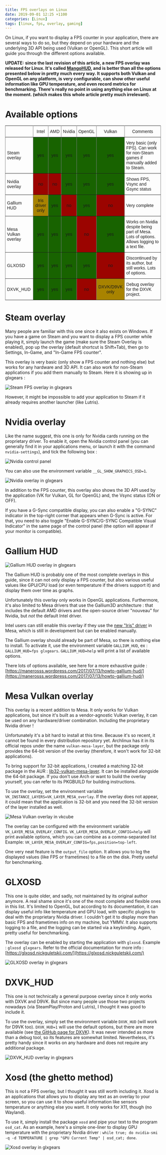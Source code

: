 ```yaml
---
title: FPS overlays on Linux
date: 2019-09-01 12:25 +1100
categories: [Linux]
tags: [linux, fps, overlay, gaming]
---
```


On Linux, if you want to display a FPS counter in your application, there are several ways to do so, but they depend on your hardware and the underlying 3D API being used (Vulkan or OpenGL). This short article will guide you through the different options available.

**UPDATE:** **since the last revision of this article, a new FPS overlay was released for Linux. It's called [MangoHUD](https://github.com/flightlessmango/MangoHud), and is better than all the options presented below in pretty much every way. It supports both Vulkan and OpenGL on any platform, is very configurable, can show other useful information like GPU temperature, and even record metrics for benchmarking. There's really no point in using anything else on Linux at the moment. (which makes this whole article pretty much irrelevant).**

# Available options

<style type="text/css">
.tg  {border-collapse:collapse;border-spacing:0;}
.tg td{font-family:Arial, sans-serif;font-size:14px;padding:10px 5px;border-style:solid;border-width:1px;overflow:hidden;word-break:normal;border-color:black;}
.tg th{font-family:Arial, sans-serif;font-size:14px;font-weight:normal;padding:10px 5px;border-style:solid;border-width:1px;overflow:hidden;word-break:normal;border-color:black;}
.tg .tg-lboi{border-color:inherit;text-align:left;vertical-align:middle}
.tg .tg-9wq8{border-color:inherit;text-align:center;vertical-align:middle}
.tg .tg-vndr{background-color:#186300;border-color:inherit;text-align:center;vertical-align:middle}
.tg .tg-97l3{background-color:#a88300;border-color:inherit;text-align:center;vertical-align:middle}
.tg .tg-bt41{background-color:#9b0400;border-color:inherit;text-align:center;vertical-align:middle}
</style>
<table class="tg">
  <tr>
    <th class="tg-lboi"></th>
    <th class="tg-9wq8">Intel</th>
    <th class="tg-9wq8">AMD</th>
    <th class="tg-9wq8">Nvidia</th>
    <th class="tg-9wq8">OpenGL</th>
    <th class="tg-9wq8">Vulkan</th>
    <th class="tg-9wq8">Comments</th>
  </tr>
  <tr>
    <td class="tg-lboi">Steam overlay</td>
    <td class="tg-vndr">yes</td>
    <td class="tg-vndr">yes</td>
    <td class="tg-vndr">yes</td>
    <td class="tg-vndr">yes</td>
    <td class="tg-vndr">yes</td>
    <td class="tg-lboi">Very basic (only FPS). Can work for non-Steam games if manually added to Steam.</td>
  </tr>
  <tr>
    <td class="tg-lboi">Nvidia overlay</td>
    <td class="tg-bt41">no</td>
    <td class="tg-bt41">no</td>
    <td class="tg-vndr">yes</td>
    <td class="tg-vndr">yes</td>
    <td class="tg-vndr">yes</td>
    <td class="tg-lboi">Shows FPS, Vsync and Gsync status<br></td>
  </tr>
  <tr>
    <td class="tg-lboi">Gallium HUD</td>
    <td class="tg-97l3">Iris driver only</td>
    <td class="tg-vndr">yes</td>
    <td class="tg-bt41">no</td>
    <td class="tg-vndr">yes<br></td>
    <td class="tg-bt41">no<br></td>
    <td class="tg-lboi">Very complete</td>
  </tr>
  <tr>
    <td class="tg-lboi">Mesa Vulkan overlay</td>
    <td class="tg-vndr">yes</td>
    <td class="tg-vndr">yes</td>
    <td class="tg-vndr">yes</td>
    <td class="tg-bt41">no</td>
    <td class="tg-vndr">yes</td>
    <td class="tg-lboi">Works on Nvidia despite being part of Mesa. Lots of options. Allows logging to a text file.</td>
  </tr>
  <tr>
    <td class="tg-lboi">GLXOSD</td>
    <td class="tg-vndr">yes</td>
    <td class="tg-vndr">yes</td>
    <td class="tg-vndr">yes</td>
    <td class="tg-vndr">yes</td>
    <td class="tg-bt41">no</td>
    <td class="tg-lboi">Discontinued by its author, but still works. Lots of options.</td>
  </tr>
  <tr>
    <td class="tg-lboi">DXVK_HUD</td>
    <td class="tg-vndr">yes</td>
    <td class="tg-vndr">yes</td>
    <td class="tg-vndr">yes</td>
    <td class="tg-bt41">no</td>
    <td class="tg-97l3">DXVK/D9VK only</td>
    <td class="tg-lboi">Debug overlay for the DXVK project.</td>
  </tr>
</table>

# Steam overlay

Many people are familiar with this one since it also exists on Windows. If you have a game on Steam and you want to display a FPS counter while playing it, simply launch the game (make sure the Steam Overlay is enabled), pop up the overlay (default shortcut is Shift+Tab), then go to Settings, In-Game, and "In-Game FPS counter".

This overlay is very basic (only show a FPS counter and nothing else) but works for any hardware and 3D API. It can also work for non-Steam applications if you add them manually to Steam. Here it is showing up in glxgears :

![Steam FPS overlay in glxgears](/assets/images/linux_fps_overlays/steam_overlay.png)

However, it might be impossible to add your application to Steam if it already requires another launcher (like Lutris).

# Nvidia overlay

Like the name suggest, this one is only for Nvidia cards running on the proprietary driver. To enable it, open the Nvidia control panel (you can generally find it in your applications menu, or launch it with the command `nvidia-settings`), and tick the following box :

![Nvidia control panel](/assets/images/linux_fps_overlays/nvidia_settings_overlay.png)

You can also use the environment variable `__GL_SHOW_GRAPHICS_OSD=1`.

![Nvidia overlay in glxgears](/assets/images/linux_fps_overlays/nvidia_overlay.png)

In addition to the FPS counter, this overlay also shows the 3D API used by the application (VK for Vulkan, GL for OpenGL) and, the Vsync status (ON or OFF).

If you have a G-Sync compatible display, you can also enable a "G-SYNC" indicator in the top-right corner that appears when G-Sync is active. For that, you need to also toggle "Enable G-SYNC/G-SYNC Compatible Visual Indicator" in the same page of the control panel (the option will appear if your monitor is compatible).

# Gallium HUD

![Gallium HUD overlay in glxgears](/assets/images/linux_fps_overlays/gallium_overlay.png)

The Gallium HUD is probably one of the most complete overlays in this guide, since it can not only display a FPS counter, but also various useful values like GPU/CPU load (or even temperature if the drivers support it) and display them over time as graphs.

Unfortunately this overlay only works in OpenGL applications. Furthermore, it's also limited to Mesa drivers that use the Gallium3D architecture : that includes the default AMD drivers and the open-source driver "nouveau" for Nvidia, but *not* the default Intel driver.

Intel users can still enable this overlay if they use the [new "Iris" driver](https://www.phoronix.com/scan.php?page=article&item=iris-gallium-first&num=1) in Mesa, which is still in development but can be enabled manually.

The Gallium overlay should already be part of Mesa, so there is nothing else to install. To activate it, use the environment variable `GALLIUM_HUD`, ex : `GALLIUM_HUD=fps glxgears`. `GALLIUM_HUD=help` will print a list of available options.

There lots of options available, see here for a more exhaustive guide : [https://manerosss.wordpress.com/2017/07/13/howto-gallium-hud/](https://manerosss.wordpress.com/2017/07/13/howto-gallium-hud/)

# Mesa Vulkan overlay

This overlay is a recent addition to Mesa. It only works for Vulkan applications, but since it's built as a vendor-agnostic Vulkan overlay, it can be used on any hardware/driver combination. Including the proprietary Nvidia driver !

Unfortunately it's a bit hard to install at this time. Because it's so recent, it cannot be found in every distribution repository yet. Archlinux has it in its official repos under the name `vulkan-mesa-layer`, but the package only provides the 64-bit version of the overlay (therefore, it won't work for 32-bit applications).

To bring support for 32-bit applications, I created a matching 32-bit package in the AUR : [lib32-vulkan-mesa-layer](https://aur.archlinux.org/packages/lib32-vulkan-mesa-layer/). It can be installed alongside the 64-bit package. If you don't use Arch or want to build the overlay yourself, you can refer to its PKGBUILD for building instructions.

To use the overlay, set the environment variable `VK_INSTANCE_LAYERS=VK_LAYER_MESA_overlay`. If the overlay does not appear, it could mean that the application is 32-bit and you need the 32-bit version of the layer installed as well.

![Mesa Vulkan overlay in vkcube](/assets/images/linux_fps_overlays/mesa_vulkan_overlay.png)

The overlay can be configured with the environment variable `VK_LAYER_MESA_OVERLAY_CONFIG`. `VK_LAYER_MESA_OVERLAY_CONFIG=help` will print available options, which you can combine as a comma-separated list Example: `VK_LAYER_MESA_OVERLAY_CONFIG=fps,position=top-left`.

One very neat feature is the `output_file` option. It allows you to log the displayed values (like FPS or frametimes) to a file on the disk. Pretty useful for benchmarking.

# GLXOSD

This one is quite older, and sadly, not maintained by its original author anymore. A real shame since it's one of the most complete and flexible ones in this list. It's limited to OpenGL, but according to its documentation, it can display useful info like temperature and GPU load, with specific plugins to deal with the proprietary Nvidia driver. I couldn't get it to display more than basic FPS and frametimes info on my machine, but YMMV. It also supports logging to a file, and the logging can be started via a keybinding. Again, pretty useful for benchmarking.

The overlay can be enabled by starting the application with `glxosd`. Example : `glxosd glxgears`. Refer to the official documentation for more info : [https://glxosd.nickguletskii.com/](https://glxosd.nickguletskii.com/)

![GLXOSD overlay in glxgears](/assets/images/linux_fps_overlays/glxosd_overlay.png)


# DXVK_HUD

This one is not technically a general purpose overlay since it only works with DXVK and D9VK. But since many people use those two projects nowadays (via SteamPlay/Proton and Lutris), I thought it was good to include it.

To use the overlay, simply set the environment variable `DXVK_HUD` (will work for D9VK too). `DXVK_HUD=1` will use the default options, but there are more available (see [the GitHub page for DXVK](https://github.com/doitsujin/dxvk#hud])). It was never intended as more than a debug tool, so its features are somewhat limited. Nevertheless, it's pretty handy since it works on any hardware and does not require any additional package.

![DXVK_HUD overlay in glxgears](/assets/images/linux_fps_overlays/dxvk_hud_overlay.png)


# Xosd (the ghetto method)

This is not a FPS overlay, but I thought it was still worth including it. Xosd is an applications that allows you to display any text as an overlay to your screen, so you can use it to show useful information like sensors temperature or anything else you want. It only works for X11, though (no Wayland).

To use it, simply install the package `xosd` and pipe your text to the program `osd_cat`. As an example, here's a simple one-liner to display GPU temperature with the proprietary Nvidia driver : `while true; do nvidia-smi -q -d TEMPERATURE | grep "GPU Current Temp" | osd_cat; done`.

![Xosd overlay in glxgears](/assets/images/linux_fps_overlays/xosd_overlay.png)






